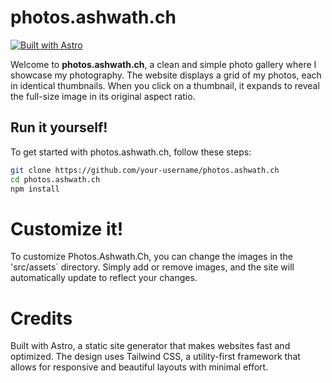 # photos.ashwath.ch

[![Built with Astro](https://astro.badg.es/v2/built-with-astro/tiny.svg)](https://astro.build)

Welcome to **photos.ashwath.ch**, a clean and simple photo gallery where I showcase my photography. The website displays a grid of my photos, each in identical thumbnails. When you click on a thumbnail, it expands to reveal the full-size image in its original aspect ratio.

## Run it yourself!

To get started with photos.ashwath.ch, follow these steps:

```bash
git clone https://github.com/your-username/photos.ashwath.ch
cd photos.ashwath.ch
npm install
```
# Customize it!
To customize Photos.Ashwath.Ch, you can change the images in the 'src/assets` directory. Simply add or remove images, and the site will automatically update to reflect your changes.

# Credits
Built with Astro, a static site generator that makes websites fast and optimized. The design uses Tailwind CSS, a utility-first framework that allows for responsive and beautiful layouts with minimal effort.


